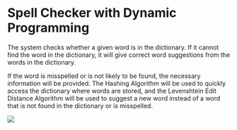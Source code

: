 # Spell Checker with Dynamic Programming
The system checks whether a given word is in the dictionary. If it cannot find the word in the dictionary, it will give correct word suggestions from the words in the dictionary.

If the word is misspelled or is not likely to be found, the necessary information will be provided. The Hashing Algorithm will be used to quickly access the dictionary where words are stored, and the Levenshtein Edit Distance Algorithm will be used to suggest a new word instead of a word that is not found in the dictionary or is misspelled.

<img src=https://user-images.githubusercontent.com/35924267/60181551-1aabe780-982b-11e9-8b12-bf46462f277b.JPG>
